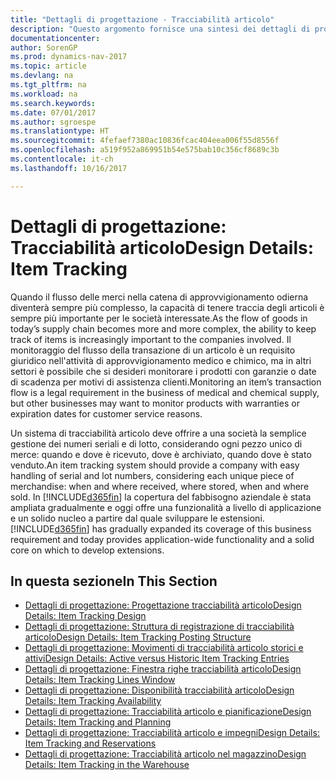 ```yaml
---
title: "Dettagli di progettazione - Tracciabilità articolo"
description: "Questo argomento fornisce una sintesi dei dettagli di progettazione per la tracciabilità articolo."
documentationcenter: 
author: SorenGP
ms.prod: dynamics-nav-2017
ms.topic: article
ms.devlang: na
ms.tgt_pltfrm: na
ms.workload: na
ms.search.keywords: 
ms.date: 07/01/2017
ms.author: sgroespe
ms.translationtype: HT
ms.sourcegitcommit: 4fefaef7380ac10836fcac404eea006f55d8556f
ms.openlocfilehash: a519f952a869951b54e575bab10c356cf8689c3b
ms.contentlocale: it-ch
ms.lasthandoff: 10/16/2017

---
```

# <a name="design-details-item-tracking"></a><span data-ttu-id="bd6a2-103">Dettagli di progettazione: Tracciabilità articolo</span><span class="sxs-lookup"><span data-stu-id="bd6a2-103">Design Details: Item Tracking</span></span>
<span data-ttu-id="bd6a2-104">Quando il flusso delle merci nella catena di approvvigionamento odierna diventerà sempre più complesso, la capacità di tenere traccia degli articoli è sempre più importante per le società interessate.</span><span class="sxs-lookup"><span data-stu-id="bd6a2-104">As the flow of goods in today’s supply chain becomes more and more complex, the ability to keep track of items is increasingly important to the companies involved.</span></span> <span data-ttu-id="bd6a2-105">Il monitoraggio del flusso della transazione di un articolo è un requisito giuridico nell'attività di approvvigionamento medico e chimico, ma in altri settori è possibile che si desideri monitorare i prodotti con garanzie o date di scadenza per motivi di assistenza clienti.</span><span class="sxs-lookup"><span data-stu-id="bd6a2-105">Monitoring an item’s transaction flow is a legal requirement in the business of medical and chemical supply, but other businesses may want to monitor products with warranties or expiration dates for customer service reasons.</span></span>  

<span data-ttu-id="bd6a2-106">Un sistema di tracciabilità articolo deve offrire a una società la semplice gestione dei numeri seriali e di lotto, considerando ogni pezzo unico di merce: quando e dove è ricevuto, dove è archiviato, quando dove è stato venduto.</span><span class="sxs-lookup"><span data-stu-id="bd6a2-106">An item tracking system should provide a company with easy handling of serial and lot numbers, considering each unique piece of merchandise: when and where received, where stored, when and where sold.</span></span> <span data-ttu-id="bd6a2-107">In [!INCLUDE[d365fin](includes/d365fin_md.md)] la copertura del fabbisogno aziendale è stata ampliata gradualmente e oggi offre una funzionalità a livello di applicazione e un solido nucleo a partire dal quale sviluppare le estensioni.</span><span class="sxs-lookup"><span data-stu-id="bd6a2-107">[!INCLUDE[d365fin](includes/d365fin_md.md)] has gradually expanded its coverage of this business requirement and today provides application-wide functionality and a solid core on which to develop extensions.</span></span>  

## <a name="in-this-section"></a><span data-ttu-id="bd6a2-108">In questa sezione</span><span class="sxs-lookup"><span data-stu-id="bd6a2-108">In This Section</span></span>  
* [<span data-ttu-id="bd6a2-109">Dettagli di progettazione: Progettazione tracciabilità articolo</span><span class="sxs-lookup"><span data-stu-id="bd6a2-109">Design Details: Item Tracking Design</span></span>](design-details-item-tracking-design.md)  
* [<span data-ttu-id="bd6a2-110">Dettagli di progettazione: Struttura di registrazione di tracciabilità articolo</span><span class="sxs-lookup"><span data-stu-id="bd6a2-110">Design Details: Item Tracking Posting Structure</span></span>](design-details-item-tracking-posting-structure.md)  
* [<span data-ttu-id="bd6a2-111">Dettagli di progettazione: Movimenti di tracciabilità articolo storici e attivi</span><span class="sxs-lookup"><span data-stu-id="bd6a2-111">Design Details: Active versus Historic Item Tracking Entries</span></span>](design-details-active-versus-historic-item-tracking-entries.md)  
* [<span data-ttu-id="bd6a2-112">Dettagli di progettazione: Finestra righe tracciabilità articolo</span><span class="sxs-lookup"><span data-stu-id="bd6a2-112">Design Details: Item Tracking Lines Window</span></span>](design-details-item-tracking-lines-window.md)  
* [<span data-ttu-id="bd6a2-113">Dettagli di progettazione: Disponibilità tracciabilità articolo</span><span class="sxs-lookup"><span data-stu-id="bd6a2-113">Design Details: Item Tracking Availability</span></span>](design-details-item-tracking-availability.md)  
* [<span data-ttu-id="bd6a2-114">Dettagli di progettazione: Tracciabilità articolo e pianificazione</span><span class="sxs-lookup"><span data-stu-id="bd6a2-114">Design Details: Item Tracking and Planning</span></span>](design-details-item-tracking-and-planning.md)  
* [<span data-ttu-id="bd6a2-115">Dettagli di progettazione: Tracciabilità articolo e impegni</span><span class="sxs-lookup"><span data-stu-id="bd6a2-115">Design Details: Item Tracking and Reservations</span></span>](design-details-item-tracking-and-reservations.md)  
* [<span data-ttu-id="bd6a2-116">Dettagli di progettazione: Tracciabilità articolo nel magazzino</span><span class="sxs-lookup"><span data-stu-id="bd6a2-116">Design Details: Item Tracking in the Warehouse</span></span>](design-details-item-tracking-in-the-warehouse.md)

